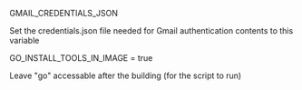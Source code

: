 GMAIL_CREDENTIALS_JSON 

Set the credentials.json file needed for Gmail authentication contents to this variable

GO_INSTALL_TOOLS_IN_IMAGE = true

Leave "go" accessable after the building (for the script to run)